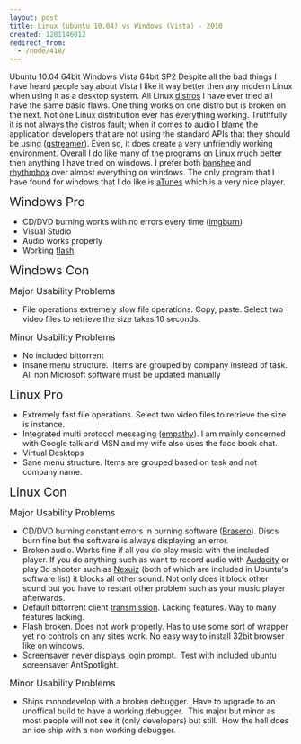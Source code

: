 ```yaml
---
layout: post
title: Linux (ubuntu 10.04) vs Windows (Vista) - 2010
created: 1281146012
redirect_from:
  - /node/418/
---
```

<p>Ubuntu 10.04 64bit Windows Vista 64bit SP2 Despite all the bad things I have heard people say about Vista I like it way better then any modern Linux when using it as a desktop system. All Linux <a href="http://distrowatch.com/">distros</a> I have ever tried all have the same basic flaws. One thing works on one distro but is broken on the next. Not one Linux distribution ever has everything working. Truthfully it is not always the distros fault; when it comes to audio I blame the application developers that are not using the standard APIs that they should be using (<a href="http://www.gstreamer.net/">gstreamer</a>). Even so, it does create a very unfriendly working environment. Overall I do like many of the programs on Linux much better then anything I have tried on windows. I prefer both <a href="http://banshee.fm/">banshee</a> and <a href="http://projects.gnome.org/rhythmbox/">rhythmbox</a> over almost everything on windows. The only program that I have found for windows that I do like is <a href="http://www.atunes.org/">aTunes</a> which is a very nice player.</p>
<p><span style="font-size: large;"><big>Windows Pro </big></span></p>
<ul>
	<li>CD/DVD burning works with no errors every time (<a href="http://www.imgburn.com/">imgburn</a>)</li>
	<li>Visual Studio</li>
	<li>Audio works properly</li>
	<li>Working <a href="http://get.adobe.com/flashplayer/">flash</a></li>
</ul>
<p><span style="font-size: large;"><big>Windows Con<br />
	</big></span></p>
<p><span style="font-size: medium;">Major Usability Problems </span></p>
<ul>
	<li>File operations extremely slow file operations. Copy, paste. Select two video files to retrieve the size takes 10 seconds.</li>
</ul>
<p><span style="font-size: medium;">Minor Usability Problems </span></p>
<ul>
	<li>No included bittorrent</li>
	<li>Insane menu structure.&nbsp; Items are grouped by company instead of task. All non Microsoft software must be updated manually</li>
</ul>
<p><span style="font-size: large;"><big>Linux Pro </big></span></p>
<ul>
	<li>Extremely fast file operations. Select two video files to retrieve the size is instance.</li>
	<li>Integrated multi protocol messaging (<a href="http://live.gnome.org/Empathy">empathy</a>). I am mainly concerned with Google talk and MSN and my wife also uses the face book chat.</li>
	<li>Virtual Desktops</li>
	<li>Sane menu structure. Items are grouped based on task and not company name.</li>
</ul>
<p><span style="font-size: large;"><big>Linux Con </big></span></p>
<p><span style="font-size: medium;">Major Usability Problems </span></p>
<ul>
	<li>CD/DVD burning constant errors in burning software (<a href="http://projects.gnome.org/braser/">Brasero</a>). Discs burn fine but the software is always displaying an error.</li>
	<li>Broken audio. Works fine if all you do play music with the included player. If you do anything such as want to record audio with <a href="http://audacity.sourceforge.net/">Audacity</a> or play 3d shooter such as <a href="http://alientrap.org/nexuiz/">Nexuiz</a> (both of which are included in Ubuntu&#39;s software list) it blocks all other sound. Not only does it block other sound but you have to restart other problem such as your music player afterwards.</li>
	<li>Default bittorrent client <a href="http://www.transmissionbt.com/">transmission</a>. Lacking features. Way to many features lacking.</li>
	<li>Flash broken. Does not work properly. Has to use some sort of wrapper yet no controls on any sites work. No easy way to install 32bit browser like on windows.</li>
	<li>Screensaver never displays login prompt.&nbsp; Test with included ubuntu screensaver AntSpotlight.</li>
</ul>
<p><span style="font-size: medium;">Minor Usability Problems</span></p>
<ul>
	<li>Ships monodevelop with a broken debugger.&nbsp; Have to upgrade to an unoffical build to have a working debugger.&nbsp; This major but minor as most people will not see it (only developers) but still.&nbsp; How the hell does an ide ship with a non working debugger.</li>
</ul>
